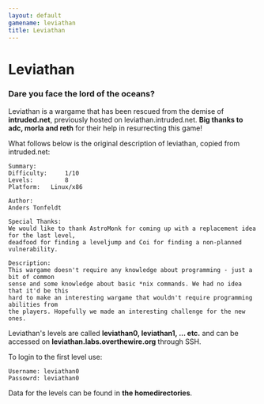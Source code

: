 ```yaml
---
layout: default
gamename: leviathan
title: Leviathan
---
```


Leviathan
=========

### Dare you face the lord of the oceans?

Leviathan is a wargame that has been rescued from the demise of
**intruded.net**, previously hosted on leviathan.intruded.net. **Big
thanks to adc, morla and reth** for their help in resurrecting this
game!

What follows below is the original description of leviathan, copied from
intruded.net:

    Summary:
    Difficulty:     1/10
    Levels:         8
    Platform:   Linux/x86

    Author:
    Anders Tonfeldt

    Special Thanks:
    We would like to thank AstroMonk for coming up with a replacement idea for the last level,
    deadfood for finding a leveljump and Coi for finding a non-planned vulnerability.

    Description:
    This wargame doesn't require any knowledge about programming - just a bit of common
    sense and some knowledge about basic *nix commands. We had no idea that it'd be this
    hard to make an interesting wargame that wouldn't require programming abilities from 
    the players. Hopefully we made an interesting challenge for the new ones.

Leviathan's levels are called **leviathan0, leviathan1, ... etc.** and
can be accessed on **leviathan.labs.overthewire.org** through SSH.

To login to the first level use:

    Username: leviathan0
    Passowrd: leviathan0

Data for the levels can be found in **the homedirectories**.
